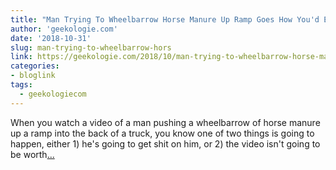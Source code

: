 ```yaml
---
title: "Man Trying To Wheelbarrow Horse Manure Up Ramp Goes How You'd Expect"
author: 'geekologie.com'
date: '2018-10-31'
slug: man-trying-to-wheelbarrow-hors
link: https://geekologie.com/2018/10/man-trying-to-wheelbarrow-horse-manure-u.php
categories:
- bloglink
tags:
  - geekologiecom
---
```


When you watch a video of a man pushing a wheelbarrow of horse manure up a ramp into the back of a truck, you know one of two things is going to happen, either 1) he's going to get shit on him, or 2) the video isn't going to be worth[... <i class="fas fa-external-link-alt"></i>](https://geekologie.com/2018/10/man-trying-to-wheelbarrow-horse-manure-u.php)

